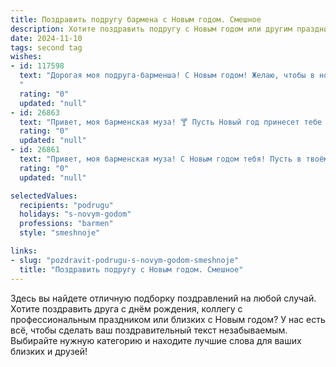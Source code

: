 ```yaml
---
title: Поздравить подругу бармена с Новым годом. Смешное
description: Хотите поздравить подругу с Новым годом или другим праздником? Наш ИИ создаст незабываемое поздравление, а вы обязательно выделитесь среди других.  
date: 2024-11-10
tags: second tag
wishes:
- id: 117598
  text: "Дорогая моя подруга-барменша! С Новым годом! Желаю, чтобы в новом году твои коктейли были такими же восхитительными, как и ты сама (только чуть менее крепкими, а то я боюсь, что к весне буду ходить на четвереньках!). Пусть шампанское льется рекой, а клиенты будут щедрыми и веселыми, а не такими, которые закажут \"что-нибудь покрепче\" и потом просят вызвать им такси.  Пусть Новый год принесет тебе море позитива, океан счастья и  … хотя бы пару недель отпуска!  🎉
  "
  rating: "0"
  updated: "null"
- id: 26863
  text: "Привет, моя барменская муза! 🍸 Пусть Новый год принесет тебе больше клиентов, но меньше похмелья! Пусть каждый твой коктейль станет шедевром, а каждый вечер – праздником! Будь всегда на высоте, как твои самые сложные рецепты. С Новым годом, подруга моя, держись за барную стойку крепче, чем держится твоя любовь к алкоголю! 🎉🥳"
  rating: "0"
  updated: "null"
- id: 26861
  text: "Привет, моя барменская муза! С Новым годом тебя! Пусть в твоём стакане всегда будет больше смеха, чем пены, и больше денег, чем ледяных кубиков. Пусть твои коктейли станут легендами, а твои шутки - традицией! Желаю, чтобы каждый вечер был как праздник, а каждый гость уходил с улыбкой, как после идеального \"Апероля\"! Счастья, здоровья и много-много позитива в новом году! Ура! 🥂🎉"
  rating: "0"
  updated: "null"

selectedValues:
  recipients: "podrugu"
  holidays: "s-novym-godom"
  professions: "barmen"
  style: "smeshnoje"

links:
- slug: "pozdravit-podrugu-s-novym-godom-smeshnoje"
  title: "Поздравить подругу с Новым годом. Смешное"
---
```


Здесь вы найдете отличную подборку поздравлений на любой случай.
Хотите поздравить друга с днём рождения, коллегу с профессиональным праздником или близких с Новым годом? У нас есть всё, чтобы сделать ваш поздравительный текст незабываемым. Выбирайте нужную категорию и находите лучшие слова для ваших близких и друзей!
